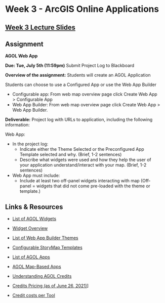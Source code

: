 <!-- .slide: data-background="./Images/header.svg" data-background-repeat="none" data-background-size="40% 40%" data-background-position="center 10%" class="header" -->
# Week 3 - ArcGIS Online Applications


## [**Week 3 Lecture Slides**](https://shelleyhoover.github.io/UPP465/Slides/week3.html)


## Assignment

**AGOL Web App**

**Due: Tue, July 5th (11:59pm)** Submit Project Log to Blackboard

**Overview of the assignment:** Students will create an AGOL Application

Students can choose to use a Configured App or use the Web App Builder
   - Configurable app: From web map overview page click Create Web App > Configurable App 
   - Web App Builder: From web map overview page click Create Web App > Web App Builder. 

**Deliverable:** Project log with URLs to application, including the following information: 

Web App: 
   - In the project log:
     - Indicate either the Theme Selected or the Preconfigured App Template selected and why. (Brief, 1-2 sentences)
     - Describe what widgets were used and how they help the user of your application understand/interact with your map. (Brief, 1-2 sentences)
   - Web App must include: 
     - Include at least two off-panel widgets interacting with map (Off-panel = widgets that did not come pre-loaded with the theme or template.)  


## Links & Resources
- [List of AGOL Widgets](https://doc.arcgis.com/en/web-appbuilder/create-apps/widget-about.htm) 
- [Widget Overview]( https://doc.arcgis.com/en/web-appbuilder/create-apps/widget-overview.htm) 

- [List of Web App Builder Themes]( https://doc.arcgis.com/en/web-appbuilder/create-apps/themes-tab.htm) 
- [Configurable StoryMap Templates](https://guides.library.illinois.edu/c.php?g=742281&p=5324399) 

- [List of AGOL Apps](https://www.esri.com/en-us/arcgis/products/apps-for-everyone/overview) 
- [AGOL Map-Based Apps]( https://doc.arcgis.com/en/arcgis-online/create-maps/create-map-apps.htm) 

- [Understanding AGOL Credits](https://doc.arcgis.com/en/arcgis-online/administer/credits.htm) 
- [Credits Pricing (as of June 26, 2021)]( https://www.esri.com/en-us/arcgis/products/credits/buy?rmedium=www_esri_com_EtoF&rsource=/en-us/store/arcgis-online/arcgis-online-credits)] 
- [Credit costs per Tool]( https://doc.arcgis.com/en/arcgis-online/administer/credits.htm#ESRI_SECTION1_709121D2C7694DCAB9B8592F36F7A5BA) 




